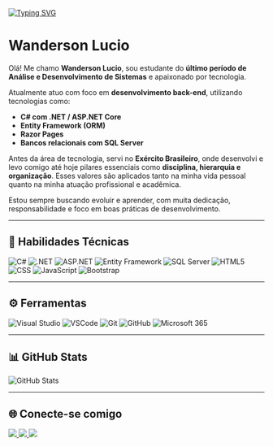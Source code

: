<a href="https://git.io/typing-svg">
  <img src="https://readme-typing-svg.demolab.com?font=Fira+Code&pause=1000&color=000000&random=false&width=435&lines=Hello%2C+World!+;My+name+is+Wanderson+Lucio;Welcome+to+my+GitHub+profile!++%3D)" alt="Typing SVG" />
</a>

# Wanderson Lucio

Olá! Me chamo **Wanderson Lucio**, sou estudante do **último período de Análise e Desenvolvimento de Sistemas** e apaixonado por tecnologia.

Atualmente atuo com foco em **desenvolvimento back-end**, utilizando tecnologias como:

- **C# com .NET / ASP.NET Core**
- **Entity Framework (ORM)**
- **Razor Pages**
- **Bancos relacionais com SQL Server**

Antes da área de tecnologia, servi no **Exército Brasileiro**, onde desenvolvi e levo comigo até hoje pilares essenciais como **disciplina, hierarquia e organização**. Esses valores são aplicados tanto na minha vida pessoal quanto na minha atuação profissional e acadêmica.

Estou sempre buscando evoluir e aprender, com muita dedicação, responsabilidade e foco em boas práticas de desenvolvimento.

---

## 🧠 Habilidades Técnicas

![C#](https://img.shields.io/badge/C%23-000?style=for-the-badge&logo=c-sharp&logoColor=white)
![.NET](https://img.shields.io/badge/.NET-000?style=for-the-badge&logo=dotnet&logoColor=white)
![ASP.NET](https://img.shields.io/badge/ASP.NET-000?style=for-the-badge&logo=dotnet)
![Entity Framework](https://img.shields.io/badge/Entity%20Framework-000?style=for-the-badge&logo=dotnet)
![SQL Server](https://img.shields.io/badge/SQL%20Server-000?style=for-the-badge&logo=microsoftsqlserver&logoColor=white)
![HTML5](https://img.shields.io/badge/HTML5-000?style=for-the-badge&logo=html5)
![CSS](https://img.shields.io/badge/CSS3-000?style=for-the-badge&logo=css3)
![JavaScript](https://img.shields.io/badge/JAVASCRIPT-000?style=for-the-badge&logo=Javascript)
![Bootstrap](https://img.shields.io/badge/Bootstrap-000?style=for-the-badge&logo=bootstrap)

---

## ⚙️ Ferramentas

![Visual Studio](https://img.shields.io/badge/Visual%20Studio-000?style=for-the-badge&logo=visualstudio&logoColor=white)
![VSCode](https://img.shields.io/badge/Visual%20Studio%20Code-000?style=for-the-badge&logo=visualstudiocode)
![Git](https://img.shields.io/badge/GIT-000?style=for-the-badge&logo=git)
![GitHub](https://img.shields.io/badge/GitHub-000?style=for-the-badge&logo=github)
![Microsoft 365](https://img.shields.io/badge/Microsoft_Office-000?style=for-the-badge&logo=microsoftoffice)

---

## 📊 GitHub Stats

![GitHub Stats](https://github-readme-stats.vercel.app/api?username=AgenteDeveloper&theme=transparent&bg_color=000&border_color=000&show_icons=true&icon_color=30A3DC&title_color=E94D5F&text_color=FFFF00&hide_title=true&hide=stars)

---

## 🌐 Conecte-se comigo

<a href="https://www.instagram.com/wandersondantaas/" target="_blank">
  <img src="https://img.shields.io/badge/-Instagram-%23E4405F?style=for-the-badge&logo=instagram&logoColor=white" />
</a>
<a href="https://www.linkedin.com/in/wandantaas/" target="_blank">
  <img src="https://img.shields.io/badge/-LinkedIn-%230077B5?style=for-the-badge&logo=linkedin&logoColor=white" />
</a>
<a href="mailto:wandersondantaas@gmail.com" target="_blank">
  <img src="https://img.shields.io/badge/-Gmail-%23333?style=for-the-badge&logo=gmail&logoColor=white" />
</a>
